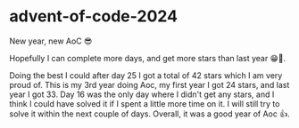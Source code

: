 # advent-of-code-2024

New year, new AoC 😎

Hopefully I can complete more days, and get more stars than last year 😁🤞.

Doing the best I could after day 25 I got a total of 42 stars which I am very proud of. This is my 3rd year doing Aoc, my first year I got 24 stars, and last year I got 33. Day 16 was the only day where I didn't get any stars, and I think I could have solved it if I spent a little more time on it. I will still try to solve it within the next couple of days. Overall, it was a good year of Aoc 👍.